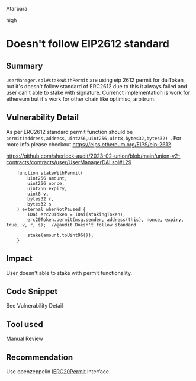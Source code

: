 Atarpara

high

# Doesn't follow EIP2612 standard

## Summary
`userManager.sol#stakeWithPermit` are using eip 2612 permit for daiToken but it's doesn't follow standard of ERC2612 due to this it always failed and user can't able to stake with signature.  Currenct implementation is work for ethereum but it's work for other chain like optimisc, arbitrum.    

## Vulnerability Detail

As per ERC2612 standard permit function should be `permit(address,address,uint256,uint256,uint8,bytes32,bytes32) `. For more info please checkout https://eips.ethereum.org/EIPS/eip-2612. 

https://github.com/sherlock-audit/2023-02-union/blob/main/union-v2-contracts/contracts/user/UserManagerDAI.sol#L29

```solidity
    function stakeWithPermit(
        uint256 amount,
        uint256 nonce,
        uint256 expiry,
        uint8 v,
        bytes32 r,
        bytes32 s
    ) external whenNotPaused {
        IDai erc20Token = IDai(stakingToken);
        erc20Token.permit(msg.sender, address(this), nonce, expiry, true, v, r, s);  //@audit Doesn't follow standard 

        stake(amount.toUint96());
    }
```

## Impact
User doesn't able to stake with permit functionality. 

## Code Snippet
See Vulnerability Detail

## Tool used
Manual Review

## Recommendation
Use openzeppelin [IERC20Permit](https://github.com/OpenZeppelin/openzeppelin-contracts/blob/master/contracts/token/ERC20/extensions/IERC20Permit.sol) interface.